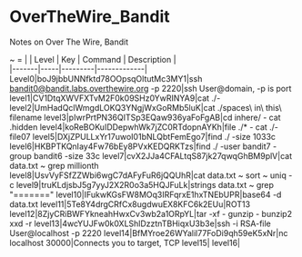 # OverTheWire_Bandit
Notes on Over The Wire, Bandit

~ =  |
| Level | Key | Command | Description |  
|-------|-----|---------|-------------|
Level0|boJ9jbbUNNfktd78OOpsqOltutMc3MY1|ssh bandit0@bandit.labs.overthewire.org -p 2220|ssh User@domain, -p is port
level1|CV1DtqXWVFXTvM2F0k09SHz0YwRINYA9|cat ./-
level2|UmHadQclWmgdLOKQ3YNgjWxGoRMb5luK|cat ./spaces\ in\ this\ filename
level3|pIwrPrtPN36QITSp3EQaw936yaFoFgAB|cd inhere/ - cat .hidden
level4|koReBOKuIDDepwhWk7jZC0RTdopnAYKh|file ./* - cat ./-file07
level5|DXjZPULLxYr17uwoI01bNLQbtFemEgo7|find ./ -size 1033c
level6|HKBPTKQnIay4Fw76bEy8PVxKEDQRKTzs|find ./ -user bandit7 -group bandit6 -size 33c
level7|cvX2JJa4CFALtqS87jk27qwqGhBM9plV|cat data.txt ~ grep millionth
level8|UsvVyFSfZZWbi6wgC7dAFyFuR6jQQUhR|cat data.txt ~ sort ~ uniq -c
level9|truKLdjsbJ5g7yyJ2X2R0o3a5HQJFuLk|strings data.txt ~ grep "======="
level10|IFukwKGsFW8MOq3IRFqrxE1hxTNEbUPR|base64 -d data.txt
level11|5Te8Y4drgCRfCx8ugdwuEX8KFC6k2EUu|ROT13
level12|8ZjyCRiBWFYkneahHwxCv3wb2a1ORpYL|tar -xf - gunzip - bunzip2 xxd -r
level13|4wcYUJFw0k0XLShlDzztnTBHiqxU3b3e|ssh -i RSA-file User@localhost -p 2220
level14|BfMYroe26WYalil77FoDi9qh59eK5xNr|nc localhost 30000|Connects you to target, TCP 
level15|
level16|
